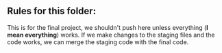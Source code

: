 ## Rules for this folder:

This is for the final project, we shouldn't push here unless everything (**I mean everything**) works. If we make changes to the staging files and the code works, we can merge the staging code with the final code.
